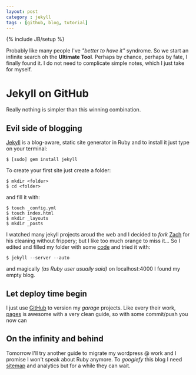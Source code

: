 ```yaml
---
layout: post
category : jekyll
tags : [github, blog, tutorial]
---
```

{% include JB/setup %}

Probably like many people I've _"better to have it"_ syndrome.
So we start an infinite search oh the __Ultimate Tool__.
Perhaps by chance, perhaps by fate, I finally found it.
I do not need to complicate simple notes, which I just take for myself.

# Jekyll on GitHub

Really nothing is simpler than this winning combination.

## Evil side of blogging

[Jekyll] is a blog-aware, static site generator in Ruby and to install it just type on your terminal:

    $ [sudo] gem install jekyll

To create your first site just create a folder:

    $ mkdir <folder>
    $ cd <folder>

and fill it with:

    $ touch _config.yml
    $ touch index.html
    $ mkdir _layouts
    $ mkdir _posts

I watched many jekyll projects aroud the web and I decided to _fork_ [Zach] for his cleaning without frippery; but I like too much orange to miss it...
So I edited and filled my folder with some [code] and tried it with:

    $ jekyll --server --auto

and magically _(as Ruby user usually said)_ on localhost:4000 I found my empty blog.

## Let __deploy time__ begin

I just use [GitHub] to version my *garage* projects. Like every their work, [pages] is awesome with a very clean guide, so with some commit/push you now can

## On the infinity and behind
Tomorrow I'll try another guide to migrate my wordpress @ work and I promise I won't speak about Ruby anymore.
To _googlefy_ this blog I need [sitemap] and analytics but for a while they can wait.

[Jekyll]: http://github.com/mojombo/jekyll
[Zach]: http://zachholman.com/
[code]: https://github.com/z4r
[GitHub]: http://github.com/
[pages]: http://pages.github.com/
[shit]: http://z4r.github.com/
[sitemap]: http://recursive-design.com/blog/2010/10/12/static-blogging-the-jekyll-way/
